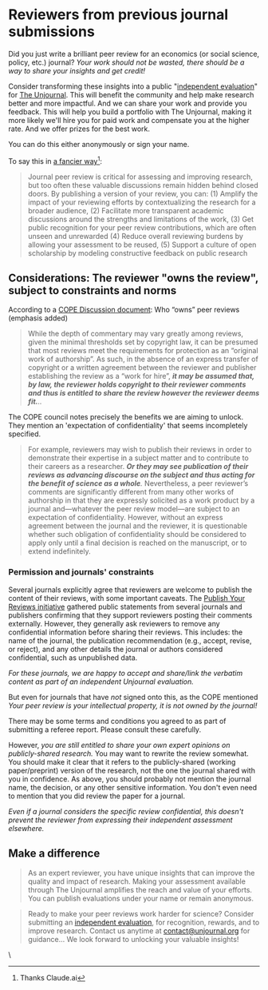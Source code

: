 # Reviewers from previous journal submissions

Did you just write a brilliant peer review for an economics (or social science, policy, etc.) journal? _Your work should not be wasted, there should be a way to share your insights and get credit!_&#x20;

Consider transforming these insights into a public "[independent evaluation](./)" for [The Unjournal](https://app.gitbook.com/o/-MfFk4CTSGwVOPkwnRgx/s/-MkORcaM5xGxmrnczq25/). This will benefit the community and help make research better and more impactful. And we can share your work and provide you feedback. This will help you build a portfolio with The Unjournal, making it more likely we'll hire you for paid work and compensate you at the higher rate. And we offer prizes for the best work.&#x20;

You can do this either anonymously or sign your name.

To say this in [a fancier way](#user-content-fn-1)[^1]:

> Journal peer review is critical for assessing and improving research, but too often these valuable discussions remain hidden behind closed doors. By publishing a version of your review, you can:  (1) Amplify the impact of your reviewing efforts by contextualizing the research for a broader audience, (2)  Facilitate more transparent academic discussions around the strengths and limitations of the work, (3) Get public recognition for your peer review contributions, which are often unseen and unrewarded (4) Reduce overall reviewing burdens by allowing your assessment to be reused, (5) Support a culture of open scholarship by modeling constructive feedback on public research

## Considerations:  The reviewer "owns the review", subject to constraints and norms

According to a [COPE Discussion document](https://publicationethics.org/sites/default/files/Who\_owns\_peer\_reviews\_discussion\_document.pdf): Who “owns” peer reviews (emphasis added)

> While the depth of commentary may vary greatly among reviews, given the minimal thresholds set by copyright law, it can be presumed that most reviews meet the requirements for protection as an “original work of authorship”. As such, in the absence of an express transfer of copyright or a written agreement between the reviewer and publisher establishing the review as a “work for hire”, _**it may be assumed that, by law, the reviewer holds copyright to their reviewer comments and thus is entitled to share the review however the reviewer deems fit.**.._

The COPE council notes precisely the benefits we are aiming to unlock. They mention an 'expectation of confidentiality' that seems incompletely specified.

> For example, reviewers may wish to publish their reviews in order to demonstrate their expertise in a subject matter and to contribute to their careers as a researcher. _**Or they may see publication of their reviews as advancing discourse on the subject and thus acting for the benefit of science as a whole**._ Nevertheless, a peer reviewer’s comments are significantly different from many other works of authorship in that they are expressly solicited as a work product by a journal and—whatever the peer review model—are subject to an expectation of confidentiality. However, without an express agreement between the journal and the reviewer, it is questionable whether such obligation of confidentiality should be considered to apply only until a final decision is reached on the manuscript, or to extend indefinitely.



### Permission and journals' constraints

Several journals explicitly agree that reviewers are welcome to publish the content of their reviews, with some important caveats. The [Publish Your Reviews initiative](https://freeourknowledge.org/2022-07-17-publish-your-reviews/) gathered public statements from several journals and publishers confirming that they support reviewers posting their comments externally. However, they generally ask reviewers to remove any confidential information before sharing their reviews. This includes: the name of the journal,  the publication recommendation (e.g., accept, revise, or reject), and any other details the journal or authors considered confidential, such as unpublished data.

_For these journals, we are happy to accept and share/link the verbatim content as part of an independent Unjournal evaluation._&#x20;



But even for journals that have _not_ signed onto this, as the COPE mentioned _Your peer review is your intellectual property, it is not owned by the journal!_

There may be some terms and conditions you agreed to as part of submitting a referee report. Please consult these carefully.&#x20;

However, _you are still entitled to share your own expert opinions on publicly-shared research._ You may want to rewrite the review somewhat. You should make it clear that it refers to the publicly-shared (working paper/preprint) version of the research, not the one the journal shared with you in confidence. As above, you should probably not mention the journal name, the decision, or any other sensitive information. You don't even need to mention that you did review the paper for a journal.

_Even if a journal considers the specific review confidential, this doesn't prevent the reviewer from expressing their independent assessment elsewhere._







## Make a difference

> As an expert reviewer, you have unique insights that can improve the quality and impact of research. Making your assessment available through The Unjournal amplifies the reach and value of your efforts. You can publish evaluations under your name or remain anonymous.

> Ready to make your peer reviews work harder for science? Consider submitting an [independent evaluation](./), for recognition, rewards, and to improve research. Contact us anytime at contact@unjournal.org for guidance... We look forward to unlocking your valuable insights!

\


[^1]: Thanks Claude.ai
